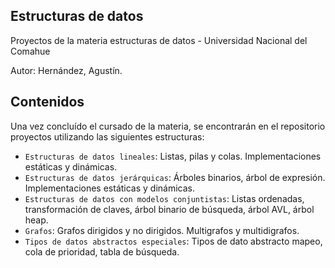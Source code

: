 ## Estructuras de datos

Proyectos de la materia estructuras de datos - Universidad Nacional del Comahue

Autor: Hernández, Agustín.

## Contenidos 

Una vez concluído el cursado de la materia, se encontrarán en el repositorio proyectos utilizando las siguientes estructuras:

- `Estructuras de datos lineales`: Listas, pilas y colas. Implementaciones estáticas y dinámicas.
- `Estructuras de datos jerárquicas`: Árboles binarios, árbol de expresión. Implementaciones estáticas y dinámicas.
- `Estructuras de datos con modelos conjuntistas`: Listas ordenadas, transformación de claves, árbol binario de búsqueda, árbol AVL, árbol heap.
- `Grafos`: Grafos dirigidos y no dirigidos. Multigrafos y multidigrafos.
- `Tipos de datos abstractos especiales`: Tipos de dato abstracto mapeo, cola de prioridad, tabla de búsqueda.
